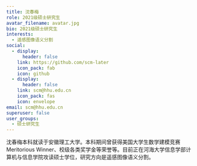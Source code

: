 ```yaml
---
title: 沈春梅
role: 2021级硕士研究生
avatar_filename: avatar.jpg
bio: 2021级硕士研究生
interests:
  - 遥感图像语义分割
social:
  - display:
      header: false
    link: https://github.com/scm-later
    icon_pack: fab
    icon: github
  - display:
      header: false
    link: scm@hhu.edu.cn
    icon_pack: fas
    icon: envelope
email: scm@hhu.edu.cn
superuser: false
user_groups:
  - 硕士研究生
---
```

沈春梅本科就读于安徽理工大学。本科期间曾获得美国大学生数学建模竞赛Meritorious Winner、校级各类奖学金等荣誉等。目前正在河海大学信息学部计算机与信息学院攻读硕士学位，研究方向是遥感图像语义分割。